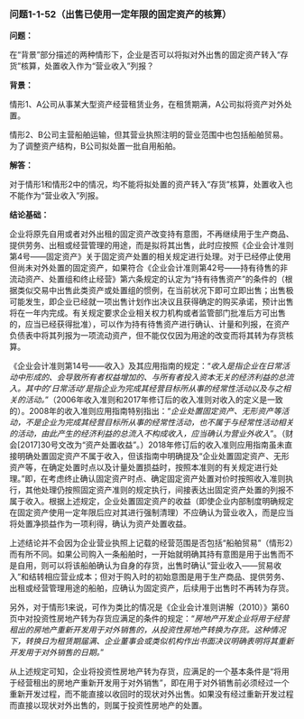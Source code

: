 ### 问题1-1-52（出售已使用一定年限的固定资产的核算）

**问题：**

在“背景”部分描述的两种情形下，企业是否可以将拟对外出售的固定资产转入“存货”核算，处置收入作为“营业收入”列报？

**背景：**

情形1、A公司从事某大型资产经营租赁业务，在租赁期满，A公司拟将资产对外处置。

情形2、B公司主营船舶运输，但其营业执照注明的营业范围中也包括船舶贸易。为了调整资产结构，B公司拟处置一批自用船舶。

**解答：**

对于情形1和情形2中的情况，均不能将拟处置的资产转入“存货”核算，处置收入也不能作为“营业收入”列报。

**结论基础：**

企业将原先自用或者对外出租的固定资产改变持有意图，不再继续用于生产商品、提供劳务、出租或经营管理的用途，而是拟将其出售，此时应按照《企业会计准则第4号——固定资产》关于固定资产处置的相关规定进行处理。对于已经停止使用但尚未对外处置的固定资产，如果符合《企业会计准则第42号——持有待售的非流动资产、处置组和终止经营》第六条规定的认定为“持有待售资产”的条件的（根据类似交易中出售此类资产或处置组的惯例，在当前状况下即可立即出售；出售极可能发生，即企业已经就一项出售计划作出决议且获得确定的购买承诺，预计出售将在一年内完成。有关规定要求企业相关权力机构或者监管部门批准后方可出售的，应当已经获得批准），可以作为持有待售资产进行确认、计量和列报，在资产负债表中将其列报为一项流动资产，但不能仅仅因为用途的改变而将其转为存货核算。

《企业会计准则第14号——收入》及其应用指南的规定：“*收入是指企业在日常活动中形成的、会导致所有者权益增加的、与所有者投入资本无关的经济利益的总流入。其中的‘日常活动’是指企业为完成其经营目标所从事的经常性活动以及与之相关的活动。*”（2006年收入准则和2017年修订后的收入准则对收入的定义是一致的）。2008年的收入准则应用指南特别指出：“*企业处置固定资产、无形资产等活动，不是企业为完成其经营目标所从事的经常性活动，也不属于与经常性活动相关的活动，由此产生的经济利益的总流入不构成收入，应当确认为营业外收入*”。（财会[2017]30号文改为“资产处置收益”。）2018年修订后的收入准则应用指南虽未直接明确处置固定资产不属于收入，但该指南中明确提及“企业处置固定资产、无形资产等，在确定处置时点以及计量处置损益时，按照本准则的有关规定进行处理。”即，在考虑终止确认固定资产时点、确定固定资产处置对价时按照收入准则执行，其他处理仍按照固定资产准则的规定执行，间接表达出固定资产处置的列报不属于收入。根据上述规定，企业处置固定资产的收益（即使企业内部制度明确规定在固定资产使用一定年限后应对其进行强制清理）不应确认为营业收入，而是应当将处置净损益作为一项利得，确认为资产处置收益。

上述结论并不会因为企业营业执照上记载的经营范围是否包括“船舶贸易”（情形2）而有所不同。如果公司购入一条船舶时，一开始就明确其持有意图是用于出售而不是自用，则可以将该船舶确认为自身的存货，出售时确认“营业收入——贸易收入”和结转相应营业成本；但对于购入时的初始意图是用于生产商品、提供劳务、出租或经营管理用途的船舶，应确认为固定资产，后续用于出售时不再转为存货。

另外，对于情形1来说，可作为类比的情况是《企业会计准则讲解（2010）》第60页中对投资性房地产转为存货应满足的条件的规定：“*房地产开发企业将用于经营租出的房地产重新开发用于对外销售的，从投资性房地产转换为存货。这种情况下，转换日为租赁期届满、企业董事会或类似机构作出书面决议明确表明将其重新开发用于对外销售的日期。*”

从上述规定可知，企业将投资性房地产转为存货，应满足的一个基本条件是“将用于经营租出的房地产重新开发用于对外销售”，即在用于对外销售前必须经过一个重新开发过程，而不能直接以收回时的现状对外出售。如果没有经过重新开发过程而直接以现状对外出售的，则属于投资性房地产的处置。